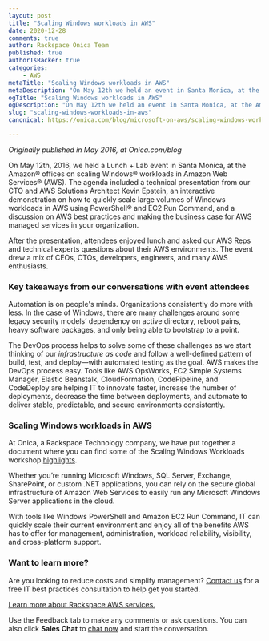 ```yaml
---
layout: post
title: "Scaling Windows workloads in AWS"
date: 2020-12-28
comments: true
author: Rackspace Onica Team
published: true
authorIsRacker: true
categories:
    - AWS
metaTitle: "Scaling Windows workloads in AWS"
metaDescription: "On May 12th we held an event in Santa Monica, at the Amazon offices, on scaling Windows Workloads in AWS. The agenda included a technical presentation from our CTO and AWS Solutions Architect Kevin Epstein, an interactive demonstration on how to quickly scale large volumes of Windows workloads in AWS using PowerShell and EC2 Run Command, and a discussion on AWS best practices and making the business case for AWS managed services in your organization."
ogTitle: "Scaling Windows workloads in AWS"
ogDescription: "On May 12th we held an event in Santa Monica, at the Amazon offices, on scaling Windows Workloads in AWS. The agenda included a technical presentation from our CTO and AWS Solutions Architect Kevin Epstein, an interactive demonstration on how to quickly scale large volumes of Windows workloads in AWS using PowerShell and EC2 Run Command, and a discussion on AWS best practices and making the business case for AWS managed services in your organization."
slug: "scaling-windows-workloads-in-aws"
canonical: https://onica.com/blog/microsoft-on-aws/scaling-windows-workloads-in-aws/

---
```


*Originally published in May 2016, at Onica.com/blog*

On May 12th, 2016, we held a Lunch + Lab event in Santa Monica, at the Amazon&reg;
offices on scaling Windows&reg; workloads in Amazon Web Services&reg; (AWS).
The agenda included a technical presentation from our CTO and AWS
Solutions Architect Kevin Epstein, an interactive demonstration on how to
quickly scale large volumes of Windows workloads in AWS using PowerShell&reg;
and EC2 Run Command, and a discussion on AWS best practices and making
the business case for AWS managed services in your organization. 

<!--more-->

After the presentation, attendees enjoyed lunch and asked our AWS Reps and
technical experts questions about their AWS environments. The event drew a mix
of CEOs, CTOs, developers, engineers, and many AWS enthusiasts.

### Key takeaways from our conversations with event attendees

Automation is on people's minds. Organizations consistently do more with
less. In the case of Windows, there are many challenges around some legacy
security models’ dependency on active directory, reboot pains, heavy software
packages, and only being able to bootstrap to a point. 

The DevOps process helps to solve some of these challenges as we start
thinking of our *infrastructure as code* and follow a well-defined pattern
of build, test, and deploy&mdash;with automated testing as the goal. AWS makes
the DevOps process easy. Tools like AWS OpsWorks, EC2 Simple Systems
Manager, Elastic Beanstalk, CloudFormation, CodePipeline, and CodeDeploy
are helping IT to innovate faster, increase the number of deployments, decrease
the time between deployments, and automate to deliver stable,
predictable, and secure environments consistently.

### Scaling Windows workloads in AWS

At Onica, a Rackspace Technology company, we have put together a document
where you can find some of the Scaling Windows Workloads workshop
[highlights](https://s3-us-west-1.amazonaws.com/corpinfowebsiteuploads/content/uploads/2016/05/13124342/Automating-Microsoft-Environments-in-AWS.pdf).

Whether you’re running Microsoft Windows, SQL Server, Exchange, SharePoint,
or custom .NET applications, you can rely on the secure global infrastructure
of Amazon Web Services to easily run any Microsoft Windows Server applications
in the cloud. 

With tools like Windows PowerShell and Amazon EC2 Run Command, IT can quickly
scale their current environment and enjoy all of the benefits AWS has to
offer for management, administration, workload reliability, visibility, and
cross-platform support.

### Want to learn more?

Are you looking to reduce costs and simplify management?
[Contact us](https://onica.com/contact/) for a free IT best practices
consultation to help get you started.

<a class="cta blue" id="cta" href="https://www.rackspace.com/cloud/aws">Learn more about Rackspace AWS services.</a>

Use the Feedback tab to make any comments or ask questions. You can also click
**Sales Chat** to [chat now](https://www.rackspace.com/) and start the conversation.
